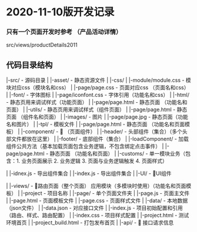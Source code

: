 # 2020-11-10版开发记录


### 只有一个页面开发时参考 （产品活动详情）
src/views/productDetails2011

## 代码目录结构
|-src/ - 源码目录
|   |-asset/ - 静态资源文件
|       |-css/
|           |-module/module.css -   模块对应css（模块名和css）
|           |-page/page.css -       页面对应css （页面名和css）
|       |-font/ - 字体图标
|           |-page/iconfont.css - 字体引用（功能名和css）
|       |-html/ - 静态页用来调试样式（功能页面）
|           |-page/page.html - 静态页面 （功能名和页面）
|       |-utils/ - 静态页用来调试样式（组件页面）
|           |-page/page.html - 静态页面 （组件名和页面）
|       |-images/ - 图片
|           |-page/page.jpg - 静态页面（功能名和图片）
|       |-tpl/ - 模板文件
|           |-page/page.html - 静态页面 （功能名和页面模板）
|   |-component/ -  （页面组件）
|       |-header/   - 头部组件（集合）（多个头部文件都放在这里）
|       |-footer/   - 底部组件（集合）
|       |-loadComponent/   - 加载组件公共方法（基本加载页面包含业务逻辑，不包含绑定点击事件）
|       |-page/page.html - 静态页面 （功能名和页面）
|       |-customs/ - 单一模块业务（包含：1. 业务页面展示 2. 业务逻辑 3. 页面与业务逻辑触发  4. 页面样式）

|       |-idnex.js - 导出组件集合
|       |-index.js - 导出组件集合
|   |-UI/ - UI组件

|   |-views/ - 路由页面（整个页面） 应用模块（多模块时使用）（功能名和页面模板）
|       |-project  - 项目名称
|           |-page/ - 单个页面文件夹
|               |-page.js - 页面主文件
|               |-page.html - 页面模板文件
|               |-page.css - 页面样式文件
|           |-data/ - 本地数据（json文件）
|               |-data.json - 对应接口文件
|           |-index.js - 项目初始配置和引用（路由、样式、路由配置）
|           |-index.css - 项目样式配置
|           |-project.html - 测试环境首页
|           |-project_build.html - 打包发布首页
|   |-api/ -  接口请求信息




















